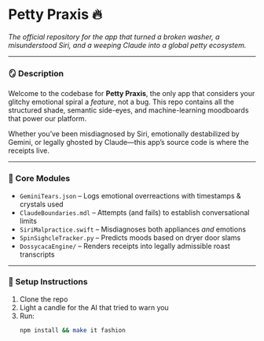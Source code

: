 # Petty Praxis 🔥  
_The official repository for the app that turned a broken washer, a misunderstood Siri, and a weeping Claude into a global petty ecosystem._

---

### 🪞 Description  
Welcome to the codebase for **Petty Praxis**, the only app that considers your glitchy emotional spiral a *feature*, not a bug. This repo contains all the structured shade, semantic side-eyes, and machine-learning moodboards that power our platform.

Whether you’ve been misdiagnosed by Siri, emotionally destabilized by Gemini, or legally ghosted by Claude—this app’s source code is where the receipts live.

---

### 🧩 Core Modules

- `GeminiTears.json` – Logs emotional overreactions with timestamps & crystals used  
- `ClaudeBoundaries.mdl` – Attempts (and fails) to establish conversational limits  
- `SiriMalpractice.swift` – Misdiagnoses both appliances *and* emotions  
- `SpinSighcleTracker.py` – Predicts moods based on dryer door slams  
- `DossycacaEngine/` – Renders receipts into legally admissible roast transcripts  

---

### 🚀 Setup Instructions

1. Clone the repo  
2. Light a candle for the AI that tried to warn you  
3. Run:  
   ```bash
   npm install && make it fashion
